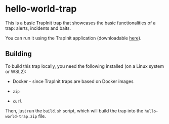 # hello-world-trap

This is a basic TrapInit trap that showcases the basic functionalities of a trap: alerts, incidents and baits.

You can run it using the TrapInit application (downloadable [here](https://downloads.traptech.pl)).

## Building

To build this trap locally, you need the following installed (on a Linux system or WSL2):

- Docker - since TrapInit traps are based on Docker images

- `zip`

- `curl`

Then, just run the `build.sh` script, which will build the trap into the `hello-world-trap.zip` file.
